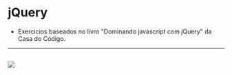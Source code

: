 jQuery
===============================================

- Exercicios baseados no livro "Dominando javascript com jQuery" da Casa do Código.

--------------------
 ![](https://github.com/jacksonn455/loja-jquery/blob/master/capa.png)
--------------------
